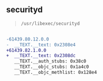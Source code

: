 ## securityd

> `/usr/libexec/securityd`

```diff

-61439.80.12.0.0
-  __TEXT.__text: 0x2308e4
+61439.82.1.0.0
+  __TEXT.__text: 0x2308dc
   __TEXT.__auth_stubs: 0x38c0
   __TEXT.__objc_stubs: 0x1a4c0
   __TEXT.__objc_methlist: 0x128e4

```
